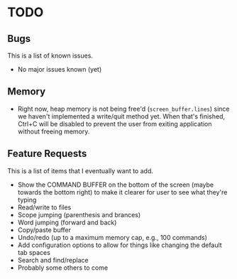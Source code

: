 # TODO

## Bugs
This is a list of known issues.
* No major issues known (yet)

## Memory
* Right now, heap memory is not being free'd (`screen_buffer.lines`) since we haven't implemented a write/quit method yet. When that's finished, Ctrl+C will be disabled to prevent the user from exiting application without freeing memory.

## Feature Requests
This is a list of items that I eventually want to add.
* Show the COMMAND BUFFER on the bottom of the screen (maybe towards the bottom right) to make it clearer for user to see what they're typing
* Read/write to files
* Scope jumping (parenthesis and brances)
* Word jumping (forward and back)
* Copy/paste buffer
* Undo/redo (up to a maximum memory cap, e.g., 100 commands)
* Add configuration options to allow for things like changing the default tab spaces
* Search and find/replace
* Probably some others to come
